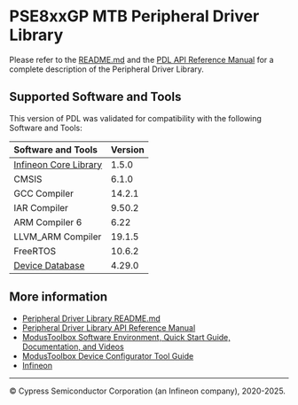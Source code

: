 # PSE8xxGP MTB Peripheral Driver Library

Please refer to the [README.md](./README.md) and the
[PDL API Reference Manual](https://infineon.github.io/mtb-device-support-pse8xxgp/pdl_api_reference_manual/html/index.html)
for a complete description of the Peripheral Driver Library.

## Supported Software and Tools

This version of PDL was validated for compatibility with the following Software and Tools:

| Software and Tools                                                            | Version      |
| :---                                                                          | :----        |
| [Infineon Core Library](https://github.com/Infineon/core-lib)                 | 1.5.0        |
| CMSIS                                                                         | 6.1.0        |
| GCC Compiler                                                                  | 14.2.1       |
| IAR Compiler                                                                  | 9.50.2       |
| ARM Compiler 6                                                                | 6.22         |
| LLVM_ARM Compiler                                                             | 19.1.5       |
| FreeRTOS                                                                      | 10.6.2       |
| [Device Database](https://github.com/Infineon/device-db)                      | 4.29.0       |

## More information

* [Peripheral Driver Library README.md](./README.md)
* [Peripheral Driver Library API Reference Manual](https://infineon.github.io/mtb-device-support-pse8xxgp/pdl_api_reference_manual/html/index.html)
* [ModusToolbox Software Environment, Quick Start Guide, Documentation, and Videos](https://www.infineon.com/cms/en/design-support/tools/sdk/modustoolbox-software/)
* [ModusToolbox Device Configurator Tool Guide](https://documentation.infineon.com/modustoolbox/docs/cif1730295638094)
* [Infineon](http://www.infineon.com)


---
© Cypress Semiconductor Corporation (an Infineon company), 2020-2025.
